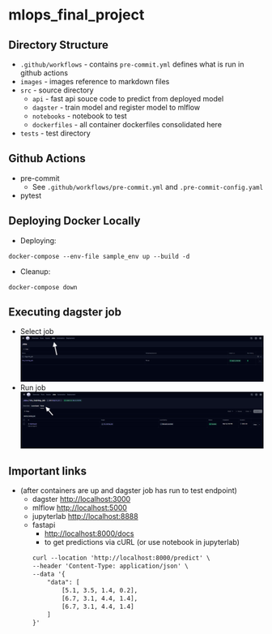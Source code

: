 # mlops_final_project

## Directory Structure
- `.github/workflows` - contains `pre-commit.yml` defines what is run in github actions
- `images` - images reference to markdown files
- `src` - source directory
  - `api` - fast api souce code to predict from deployed model
  - `dagster` - train model and register model to mlflow
  - `notebooks` - notebook to test 
  - `dockerfiles` - all container dockerfiles consolidated here
- `tests` - test directory

## Github Actions
- pre-commit
  - See `.github/workflows/pre-commit.yml` and `.pre-commit-config.yaml`
- pytest

## Deploying Docker Locally
- Deploying:
```commandline
docker-compose --env-file sample_env up --build -d
```
- Cleanup:
```commandline
docker-compose down
```

## Executing dagster job
- Select job
![1](images/job_run1.png)
- Run job
![2](images/job_run2.png)

## Important links 
- (after containers are up and dagster job has run to test endpoint)
  - dagster [http://localhost:3000](http://localhost:3000)
  - mlflow [http://localhost:5000](http://localhost:5000)
  - jupyterlab [http://localhost:8888](http://localhost:8888)
  - fastapi
    - [http://localhost:8000/docs](http://localhost:8000/docs)
    - to get predictions via cURL (or use notebook in jupyterlab)
    ```commandline
    curl --location 'http://localhost:8000/predict' \
    --header 'Content-Type: application/json' \
    --data '{
        "data": [
            [5.1, 3.5, 1.4, 0.2],
            [6.7, 3.1, 4.4, 1.4],
            [6.7, 3.1, 4.4, 1.4]
        ]
    }'
    ```



